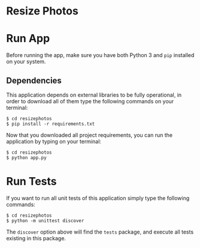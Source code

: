 # Resize Photos

# Run App

Before running the app, make sure you have both Python 3
and `pip` installed on your system.

## Dependencies

This application depends on external libraries to be fully
operational, in order to download all of them type the
following commands on your terminal:

    $ cd resizephotos
    $ pip install -r requirements.txt

Now that you downloaded all project requirements,
you can run the application by typing on your terminal:

    $ cd resizephotos
    $ python app.py

# Run Tests

If you want to run all unit tests of this application simply
type the following commands:

    $ cd resizephotos
    $ python -m unittest discover

The `discover` option above will find the `tests` package,
and execute all tests existing in this package.
